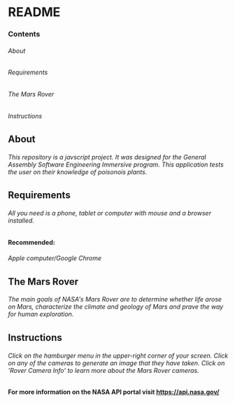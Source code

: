 # README

### Contents

###### About

###### Requirements

###### The Mars Rover

###### Instructions

## About

###### This repository is a javscript project. It was designed for the General Assembly Software Engineering Immersive program. This application tests the user on their knowledge of poisonois plants.

## Requirements

###### All you need is a phone, tablet or computer with mouse and a browser installed.

#### Recommended:

###### Apple computer/Google Chrome

## The Mars Rover

###### The main goals of NASA's Mars Rover are to determine whether life arose on Mars, characterize the climate and geology of Mars and prave the way for human exploration.

## Instructions

###### Click on the hamburger menu in the upper-right corner of your screen. Click on any of the cameras to generate an image that they have taken. Click on 'Rover Camera Info' to learn more about the Mars Rover cameras.

#### For more information on the NASA API portal visit https://api.nasa.gov/